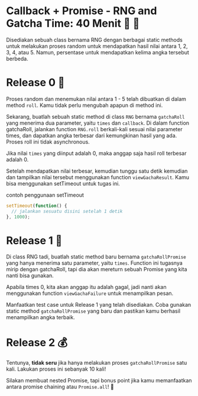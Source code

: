 # Callback + Promise - RNG and Gatcha Time: 40 Menit :game_die: :money_with_wings:

Disediakan sebuah class bernama RNG dengan berbagai static methods untuk melakukan proses random untuk mendapatkan hasil nilai antara 1, 2, 3, 4, atau 5. Namun, persentase untuk mendapatkan kelima angka tersebut berbeda.

# Release 0 :game_die:

Proses random dan menemukan nilai antara 1 - 5 telah dibuatkan di dalam method ``roll``. Kamu tidak perlu mengubah apapun di method ini.

Sekarang, buatlah sebuah static method di class ``RNG`` bernama ``gatchaRoll`` yang menerima dua parameter, yaitu ``times`` dan ``callback``. Di dalam function gatchaRoll, jalankan function ``RNG.roll`` berkali-kali sesuai nilai parameter times, dan dapatkan angka terbesar dari kemungkinan hasil yang ada. Proses roll ini tidak asynchronous.

Jika nilai ``times`` yang diinput adalah 0, maka anggap saja hasil roll terbesar adalah 0.

Setelah mendapatkan nilai terbesar, kemudian tunggu satu detik kemudian dan tampilkan nilai tersebut menggunakan function ``viewGachaResult``. Kamu bisa menggunakan setTimeout untuk tugas ini.

contoh penggunaan setTimeout
```javascript
setTimeout(function() {
  // jalankan sesuatu disini setelah 1 detik
}, 1000);

```

# Release 1 :money_with_wings:

Di class RNG tadi, buatlah static method baru bernama ``gatchaRollPromise`` yang hanya menerima satu parameter, yaitu ``times``. Function ini tugasnya mirip dengan gatchaRoll, tapi dia akan mereturn sebuah Promise yang kita nanti bisa gunakan.

Apabila times 0, kita akan anggap itu adalah gagal, jadi nanti akan menggunakan function ``viewGachaFailure`` untuk menampilkan pesan.

Manfaatkan test case untuk Release 1 yang telah disediakan. Coba gunakan static method ``gatchaRollPromise`` yang baru dan pastikan kamu berhasil menampilkan angka terbaik.

# Release 2 :moneybag:

Tentunya, **tidak seru** jika hanya melakukan proses ``gatchaRollPromise`` satu kali. Lakukan proses ini sebanyak 10 kali!

Silakan membuat nested Promise, tapi bonus point jika kamu memanfaatkan antara promise chaining atau ``Promise.all``! :muscle:
